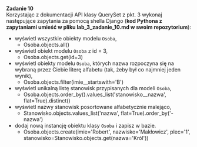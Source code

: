 **Zadanie 10**  
Korzystając z dokumentacji API klasy QuerySet z pkt. 3 wykonaj następujące zapytania za pomocą shella Django (**kod Pythona z zapytaniami umieść w pliku lab_3_zadanie_10.md w swoim repozytorium**):
* wyświetl wszystkie obiekty modelu `Osoba`,
  * Osoba.objects.all()
* wyświetl obiekt modelu `Osoba` z id = 3,
  * Osoba.objects.get(id=3)
* wyświetl obiekty modelu `Osoba`, których nazwa rozpoczyna się na wybraną przez Ciebie literę alfabetu (tak, żeby był co najmniej jeden wynik),
  * Osoba.objects.filter(imie__startswith='B')
* wyświetl unikalną listę stanowisk przypisanych dla modeli `Osoba`,
  * Osoba.objects.order_by().values_list('stanowisko__nazwa', flat=True).distinct()
* wyświetl nazwy stanowisk posortowane alfabetycznie malejąco,
  * Stanowisko.objects.values_list('nazwa', flat=True).order_by('-nazwa')
* dodaj nową instancję obiektu klasy `Osoba` i zapisz w bazie.
  * Osoba.objects.create(imie='Robert', nazwisko='Makłowicz', plec='1', stanowisko=Stanowisko.objects.get(nazwa='Król')) 
